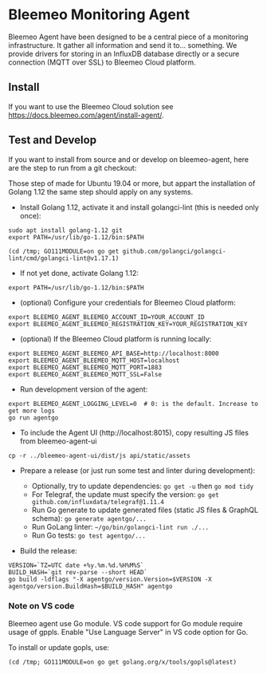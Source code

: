 # Bleemeo Monitoring Agent

Bleemeo Agent have been designed to be a central piece of
a monitoring infrastructure. It gather all information and
send it to... something. We provide drivers for storing in
an InfluxDB database directly or a secure connection (MQTT over SSL) to
Bleemeo Cloud platform.

## Install

If you want to use the Bleemeo Cloud solution see https://docs.bleemeo.com/agent/install-agent/.

## Test and Develop

If you want to install from source and or develop on bleemeo-agent, here are the step to run from a git checkout:

Those step of made for Ubuntu 19.04 or more, but appart the installation of Golang 1.12 the same step should apply on any systems.

- Install Golang 1.12, activate it and install golangci-lint (this is needed only once):

```
sudo apt install golang-1.12 git
export PATH=/usr/lib/go-1.12/bin:$PATH

(cd /tmp; GO111MODULE=on go get github.com/golangci/golangci-lint/cmd/golangci-lint@v1.17.1)
```

- If not yet done, activate Golang 1.12:

```
export PATH=/usr/lib/go-1.12/bin:$PATH
```

- (optional) Configure your credentials for Bleemeo Cloud platform:

```
export BLEEMEO_AGENT_BLEEMEO_ACCOUNT_ID=YOUR_ACCOUNT_ID
export BLEEMEO_AGENT_BLEEMEO_REGISTRATION_KEY=YOUR_REGISTRATION_KEY
```

- (optional) If the Bleemeo Cloud platform is running locally:
```
export BLEEMEO_AGENT_BLEEMEO_API_BASE=http://localhost:8000
export BLEEMEO_AGENT_BLEEMEO_MQTT_HOST=localhost
export BLEEMEO_AGENT_BLEEMEO_MQTT_PORT=1883
export BLEEMEO_AGENT_BLEEMEO_MQTT_SSL=False
```

- Run development version of the agent:

```
export BLEEMEO_AGENT_LOGGING_LEVEL=0  # 0: is the default. Increase to get more logs
go run agentgo
```

- To include the Agent UI (http://localhost:8015), copy resulting JS files from bleemeo-agent-ui

```
cp -r ../bleemeo-agent-ui/dist/js api/static/assets
```

- Prepare a release (or just run some test and linter during development):
   - Optionally, try to update dependencies: `go get -u` then `go mod tidy`
   - For Telegraf, the update must specify the version: `go get github.com/influxdata/telegraf@1.11.4`
   - Run Go generate to update generated files (static JS files & GraphQL schema): `go generate agentgo/...`
   - Run GoLang linter: `~/go/bin/golangci-lint run ./...`
   - Run Go tests: `go test agentgo/...`

- Build the release:

```
VERSION=`TZ=UTC date +%y.%m.%d.%H%M%S`
BUILD_HASH=`git rev-parse --short HEAD`
go build -ldflags "-X agentgo/version.Version=$VERSION -X agentgo/version.BuildHash=$BUILD_HASH" agentgo
```

### Note on VS code

Bleemeo agent use Go module. VS code support for Go module require usage of gppls.
Enable "Use Language Server" in VS code option for Go.

To install or update gopls, use:

```
(cd /tmp; GO111MODULE=on go get golang.org/x/tools/gopls@latest)
```
